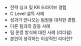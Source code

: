 
* 전략 싱크 및 KR 드라이브 경험
* C Level 설득 사례
* 성과가 안나오는 팀원을 대처한 경험.
* 다른 팀과의 갈등 사례
* 팀 운영 방식에 대한 사례 (리더쉽)
* 본인이 생각하는 이상적인 리더란?
